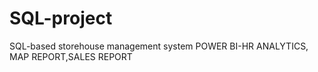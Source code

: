 # SQL-project
SQL-based storehouse management system
POWER BI-HR ANALYTICS, MAP REPORT,SALES REPORT
